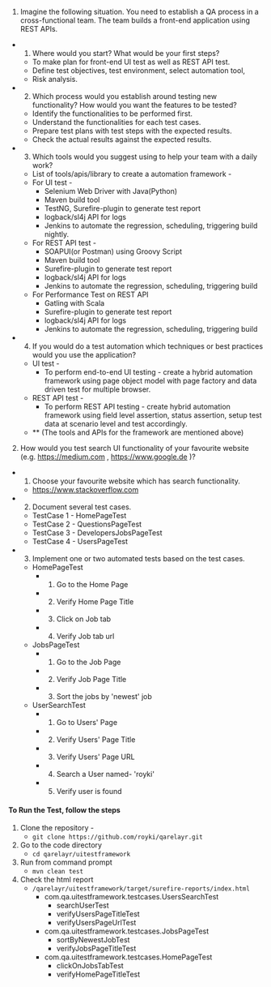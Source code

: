 1. Imagine the following situation. You need to establish a QA process in a cross-functional
team. The team builds a front-end application using REST APIs.
- 1. Where would you start? What would be your first steps?
    + To make plan for front-end UI test as well as REST API test.
    + Define test objectives, test environment, select automation tool,
    + Risk analysis.
- 2. Which process would you establish around testing new functionality? How would you want the features to be tested?
    + Identify the functionalities to be performed first. 
    + Understand the functionalities for each test cases.
    + Prepare test plans with test steps with the expected results. 
    + Check the actual results against the expected results.
- 3. Which tools would you suggest using to help your team with a daily work?
    + List of tools/apis/library to create a automation framework - 
    + For UI test - 
        * Selenium Web Driver with Java(Python)
        * Maven build tool
        * TestNG, Surefire-plugin to generate test report
        * logback/sl4j API for logs
        * Jenkins to automate the regression, scheduling, triggering build nightly.
    + For REST API test - 
        * SOAPUI(or Postman) using Groovy Script
        * Maven build tool
        * Surefire-plugin to generate test report
        * logback/sl4j API for logs
        * Jenkins to automate the regression, scheduling, triggering build
    + For Performance Test on REST API
        * Gatling with Scala
        * Surefire-plugin to generate test report
        * logback/sl4j API for logs
        * Jenkins to automate the regression, scheduling, triggering build
- 4. If you would do a test automation which techniques or best practices would you use the application?
    + UI test -
        * To perform end-to-end UI testing - create a hybrid automation framework using page object model with page factory and data driven test for multiple browser.
    + REST API test -
        * To perform REST API testing - create hybrid automation framework using field level assertion, status assertion, setup test data at scenario level and test accordingly.
    + ** (The tools and APIs for the framework are mentioned above)

2. How would you test search UI functionality of your favourite website (e.g. https://medium.com ,
https://www.google.de )?
- 1. Choose your favourite website which has search functionality.
    + https://www.stackoverflow.com
- 2. Document several test cases.
    + TestCase 1 - HomePageTest
    + TestCase 2 - QuestionsPageTest
    + TestCase 3 - DevelopersJobsPageTest
    + TestCase 4 - UsersPageTest
- 3. Implement one or two automated tests based on the test cases.
    + HomePageTest
        * 1. Go to the Home Page
        * 2. Verify Home Page Title
        * 3. Click on Job tab
        * 4. Verify Job tab url
    + JobsPageTest
        * 1. Go to the Job Page
        * 2. Verify Job Page Title
        * 3. Sort the jobs by 'newest' job
    + UserSearchTest
        * 1. Go to Users' Page
        * 2. Verify Users' Page Title
        * 3. Verify Users' Page URL
        * 4. Search a User named- 'royki'
        * 5. Verify user is found
#### To Run the Test, follow the steps
1. Clone the repository -
    - `git clone https://github.com/royki/qarelayr.git`
2. Go to the code directory
    - `cd qarelayr/uitestframework`
3. Run from command prompt
    - `mvn clean test`
4. Check the html report
    - `/qarelayr/uitestframework/target/surefire-reports/index.html`
        + com.qa.uitestframework.testcases.UsersSearchTest
            * searchUserTest
            * verifyUsersPageTitleTest
            * verifyUsersPageUrlTest 
        + com.qa.uitestframework.testcases.JobsPageTest
            * sortByNewestJobTest
            * verifyJobsPageTitleTest 
        + com.qa.uitestframework.testcases.HomePageTest
            * clickOnJobsTabTest
            * verifyHomePageTitleTest 
        
        
